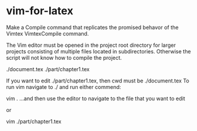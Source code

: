 # vim-for-latex
Make a Compile command that replicates the promised behavor of the Vimtex VimtexCompile command. 

The Vim editor must be opened in the project root directory for larger projects consisting of multiple files located in subdirectories. Otherwise the script will not know how 
to compile the project.

./document.tex
./part/chapter1.tex

If you want to edit ./part/chapter1.tex, then cwd must be ./document.tex 
To run vim navigate to ./ and run either commend:

vim . 
...and then use the editor to navigate to the file that you want to edit

or 

vim ./part/chapter1.tex

